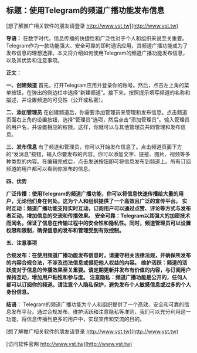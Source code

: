 ## **标题：使用Telegram的频道广播功能发布信息**

[想了解推广相关软件的朋友请登录 http://www.vst.tw](http://www.vst.tw)

**导语：**
在数字时代，信息传播的快捷性和广泛性对于个人和组织来说至关重要。Telegram作为一款功能强大、安全可靠的即时通讯应用，其频道广播功能成为了发布信息的理想选择。本文将介绍如何使用Telegram的频道广播功能发布信息，以及其优势和注意事项。

**正文：**

**一、创建频道**
首先，打开Telegram应用并登录你的账号。然后，点击左上角的菜单按钮，在弹出的侧边栏中选择“新建频道”。接下来，按照提示填写频道的名称和描述，并设置频道的可见性（公开或私密）。

**二、添加管理员**
在创建频道后，你需要添加管理员来管理和发布信息。点击频道页面右上角的设置按钮，选择“管理员”选项，然后点击“添加管理员”。输入管理员的用户名，并设置相应的权限。这样，你就可以与其他管理员共同管理和发布信息。

**三、发布信息**
有了频道和管理员，你可以开始发布信息了。点击频道页面下方的“发消息”按钮，输入你要发布的内容。你可以添加文字、链接、图片、视频等多种类型的内容。在编辑完成后，点击发送按钮即可将信息发布到频道上。所有订阅频道的用户都可以看到你发布的信息。

**四、优势**

**广泛传播：使用Telegram的频道广播功能，你可以将信息快速传播给大量的用户，无论他们身在何处。这为个人和组织提供了一个高效且广泛的宣传平台。**
**实时互动：频道广播功能支持实时互动，订阅用户可以通过点赞、评论等方式与发布者互动，增加信息的交流和传播效果。**
**安全可靠：Telegram以其强大的加密技术而闻名，保证了信息在传输过程中的安全性和隐私性。同时，频道管理员可以设置权限和限制，确保信息的发布和管理受到有效控制。**

**五、注意事项**

**合规发布：在使用频道广播功能发布信息时，请遵守相关法律法规，并确保所发布的内容合规合法，不涉及违法信息或侵犯他人权益的内容。**
**维护活跃：频道的活跃度对于信息的传播效果至关重要。请定期更新并发布有价值的内容，与订阅用户保持互动，增加用户粘性和参与度。**
**注意隐私：频道广播功能是公开的，任何人都可以订阅你的频道。请注意个人隐私保护，避免发布个人敏感信息或过多的个人身份信息。**

**结语：**
Telegram的频道广播功能为个人和组织提供了一个高效、安全和可靠的信息发布平台。通过合规发布、维护活跃和注意隐私等准则，我们可以充分利用这一功能，将信息传播到更多的用户中，实现宣传和交流的目的。

[想了解推广相关软件的朋友请登录 http://www.vst.tw](http://www.vst.tw)


[访问软件官网 http://www.vst.tw](http://www.vst.tw)
